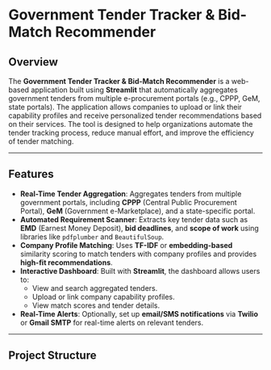 # Government Tender Tracker & Bid-Match Recommender

## Overview

The **Government Tender Tracker & Bid-Match Recommender** is a web-based application built using **Streamlit** that automatically aggregates government tenders from multiple e-procurement portals (e.g., CPPP, GeM, state portals). The application allows companies to upload or link their capability profiles and receive personalized tender recommendations based on their services. The tool is designed to help organizations automate the tender tracking process, reduce manual effort, and improve the efficiency of tender matching.

---

## Features

- **Real-Time Tender Aggregation**: Aggregates tenders from multiple government portals, including **CPPP** (Central Public Procurement Portal), **GeM** (Government e-Marketplace), and a state-specific portal.
- **Automated Requirement Scanner**: Extracts key tender data such as **EMD** (Earnest Money Deposit), **bid deadlines**, and **scope of work** using libraries like `pdfplumber` and `BeautifulSoup`.
- **Company Profile Matching**: Uses **TF-IDF** or **embedding-based** similarity scoring to match tenders with company profiles and provides **high-fit recommendations**.
- **Interactive Dashboard**: Built with **Streamlit**, the dashboard allows users to:
  - View and search aggregated tenders.
  - Upload or link company capability profiles.
  - View match scores and tender details.
- **Real-Time Alerts**: Optionally, set up **email/SMS notifications** via **Twilio** or **Gmail SMTP** for real-time alerts on relevant tenders.

---

## Project Structure

